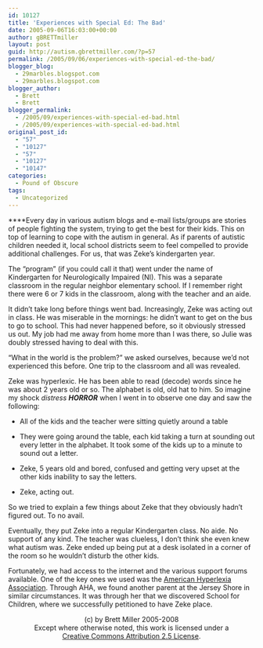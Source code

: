 ```yaml
---
id: 10127
title: 'Experiences with Special Ed: The Bad'
date: 2005-09-06T16:03:00+00:00
author: gBRETTmiller
layout: post
guid: http://autism.gbrettmiller.com/?p=57
permalink: /2005/09/06/experiences-with-special-ed-the-bad/
blogger_blog:
  - 29marbles.blogspot.com
  - 29marbles.blogspot.com
blogger_author:
  - Brett
  - Brett
blogger_permalink:
  - /2005/09/experiences-with-special-ed-bad.html
  - /2005/09/experiences-with-special-ed-bad.html
original_post_id:
  - "57"
  - "10127"
  - "57"
  - "10127"
  - "10147"
categories:
  - Pound of Obscure
tags:
  - Uncategorized
---
```

****Every day in various autism blogs and e-mail lists/groups are stories of people fighting the system, trying to get the best for their kids. This on top of learning to cope with the autism in general. As if parents of autistic children needed it, local school districts seem to feel compelled to provide additional challenges. For us, that was Zeke’s kindergarten year.

The “program” (if you could call it that) went under the name of Kindergarten for Neurologically Impaired (NI). This was a separate classroom in the regular neighbor elementary school. If I remember right there were 6 or 7 kids in the classroom, along with the teacher and an aide. 

It didn’t take long before things went bad. Increasingly, Zeke was acting out in class. He was miserable in the mornings: he didn’t want to get on the bus to go to school. This had never happened before, so it obviously stressed us out. My job had me away from home more than I was there, so Julie was doubly stressed having to deal with this. 

“What in the world is the problem?” we asked ourselves, because we’d not experienced this before. One trip to the classroom and all was revealed.

Zeke was hyperlexic. He has been able to read (decode) words since he was about 2 years old or so. The alphabet is old, old hat to him. So imagine my shock _distress_ **_HORROR_** when I went in to observe one day and saw the following:

  * All of the kids and the teacher were sitting quietly around a table


  * They were going around the table, each kid taking a turn at sounding out every letter in the alphabet. It took some of the kids up to a minute to sound out a letter.


  * Zeke, 5 years old and bored, confused and getting very upset at the other kids inability to say the letters.


  * Zeke, acting out.

So we tried to explain a few things about Zeke that they obviously hadn’t figured out. To no avail.

Eventually, they put Zeke into a regular Kindergarten class. No aide. No support of any kind. The teacher was clueless, I don’t think she even knew what autism was. Zeke ended up being put at a desk isolated in a corner of the room so he wouldn’t disturb the other kids.

Fortunately, we had access to the internet and the various support forums available. One of the key ones we used was the [American Hyperlexia Association](http://www.hyperlexia.org/). Through AHA, we found another parent at the Jersey Shore in similar circumstances. It was through her that we discovered School for Children, where we successfully petitioned to have Zeke place.

<div class="blogger-post-footer">
  <p align="center">
    (c) by Brett Miller 2005-2008<br /> Except where otherwise noted, this work is licensed under a<br /> <a href="http://creativecommons.org/licenses/by/2.5/" rel="license">Creative Commons Attribution 2.5 License</a>.
  </p>
</div>